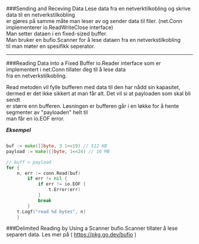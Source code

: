 ###Sending and Receving Data
Lese data fra en netverktilkobling og skrive data til en netverkstilkobling  
er gjøres på samme måte man leser av og sender data til filer. (net.Conn implementerer io.ReadWriteClose interface)  
Man setter dataen i en fixed-sized buffer.  
Man bruker en bufio.Scanner for å lese dataen fra en netverkstilkobling  
til man møter en spesifikk seperator. 
___
###Reading Data into a Fixed Buffer
io.Reader interface som er implementert i net.Conn tillater deg til å lese data  
fra en netverkstilkobling.

Read metoden vil fylle bufferen med data til den har nådd sin kapasitet,  
dermed er det ikke sikkert at man får alt. Det vil si at payloaden som skal bli sendt  
er større enn bufferen. 
Løsningen er bufferen går i en løkke for å hente segmenter av "payloaden" helt til  
man får en io.EOF error.

***Eksempel***  
```go

buf := make([]byte, 3 1<<19) // 512 KB
payload := make([]byte, 1<<24) // 16 MB

// buff < payload
for {
    n, err := conn.Read(buf)
        if err != nil {
            if err != io.EOF {
                t.Error(err)
            }
            break
        }
    t.Logf("read %d bytes", n)
    }
```

###Delimited Reading by Using a Scanner
bufio.Scanner tillater å lese separert data. Les mer på ( https://pkg.go.dev/bufio )